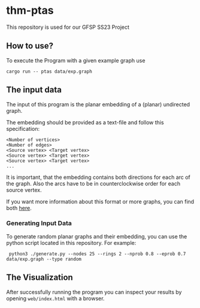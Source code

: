 # thm-ptas
This repository is used for our GFSP SS23 Project 

## How to use?

To execute the Program with a given example graph use 

```
cargo run -- ptas data/exp.graph 
```

## The input data


The input of this program is the planar embedding of a (planar) undirected graph.

The embedding should be provided as a text-file and follow this specification:


```
<Number of vertices>
<Number of edges>
<Source vertex> <Target vertex>
<Source vertex> <Target vertex>
<Source vertex> <Target vertex>
...
```

It is important, that the embedding contains both directions for each arc of the graph.
Also the arcs have to be in counterclockwise order for each source vertex.

If you want more information about this format or more graphs, you can find both [here](http://www.inf.udec.cl/~jfuentess/datasets/graphs.php).

### Generating Input Data

To generate random planar graphs and their embedding, you can use the python script located in this repository.
For example: 
```
 python3 ./generate.py --nodes 25 --rings 2 --nprob 0.8 --eprob 0.7 data/exp.graph --type random
```

## The Visualization

After successfully running the program you can inspect your results by opening `web/index.html` with a browser.
